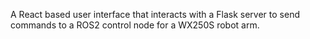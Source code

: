 A React based user interface that interacts with a Flask server to send commands to a ROS2 control node for a WX250S robot arm.